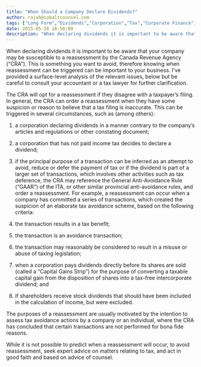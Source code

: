 ```yaml
---
title: "When Should a Company Declare Dividends?"
author: rajah@cobaltcounsel.com
tags: ["Long Form","Dividends","Corporation","Tax","Corporate Finance","Rajah"]
date: 2015-05-26 16:56:09
description: "When declaring dividends it is important to be aware that your company may be susceptible to a reassessment by the Canada Revenue Agency (“CRA”). This is something you want to avoid, therefore knowing..."
---
```


When declaring dividends it is important to be aware that your company may be susceptible to a reassessment by the Canada Revenue Agency (“CRA”). This is something you want to avoid, therefore knowing when reassessment can be triggered can be important to your business.   I’ve provided a surface-level analysis of the relevant issues, below but be careful to consult your accountant or a tax lawyer for further clarification.

The CRA will opt for a reassessment if they disagree with a taxpayer’s filing.   In general, the CRA can order a reassessment when they have some suspicion or reason to believe that a tax filing is inaccurate. This can be triggered in several circumstances, such as (among others):

1. a corporation declaring dividends in a manner contrary to the company’s articles and regulations or other constating document;
2. a corporation that has not paid income tax decides to declare a dividend;
3. if the principal purpose of a transaction can be inferred as an attempt to avoid, reduce or defer the payment of tax or if the dividend is part of a larger set of transactions, which involves other activities such as tax deference, the CRA may reference the General Anti-Avoidance Rule (“GAAR”) of the ITA, or other similar provincial anti-avoidance rules, and order a reassessment. For example, a reassessment can occur when a company has committed a series of transactions, which created the suspicion of an elaborate tax avoidance scheme, based on the following criteria:

1. the transaction results in a tax benefit;
2. the transaction is an avoidance transaction;
3. the transaction may reasonably be considered to result in a misuse or abuse of taxing legislation;

4. when a corporation pays dividends directly before its shares are sold (called a “Capital Gains Strip”) for the purpose of converting a taxable capital gain from the disposition of shares into a tax-free intercorporate dividend; and
5. if shareholders receive stock dividends that should have been included in the calculation of income, but were excluded.

The purposes of a reassessment are usually motivated by the intention to assess tax avoidance actions by a company or an individual, where the CRA has concluded that certain transactions are not performed for bona fide reasons.

While it is not possible to predict when a reassessment will occur, to avoid reassessment, seek expert advice on matters relating to tax, and act in good faith and based on advice of counsel.

 